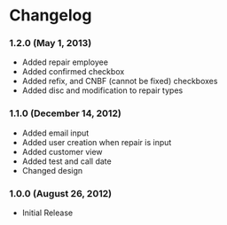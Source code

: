 # Changelog

### 1.2.0 (May 1, 2013)

* Added repair employee
* Added confirmed checkbox
* Added refix, and CNBF (cannot be fixed) checkboxes
* Added disc and modification to repair types

### 1.1.0 (December 14, 2012)

* Added email input
* Added user creation when repair is input
* Added customer view
* Added test and call date
* Changed design

### 1.0.0 (August 26, 2012)

* Initial Release